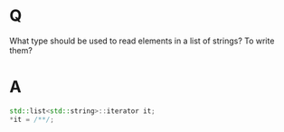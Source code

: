 # Q
What type should be used to read elements in a list of
strings? To write them?

# A
```c++
std::list<std::string>::iterator it;
*it = /**/;
```